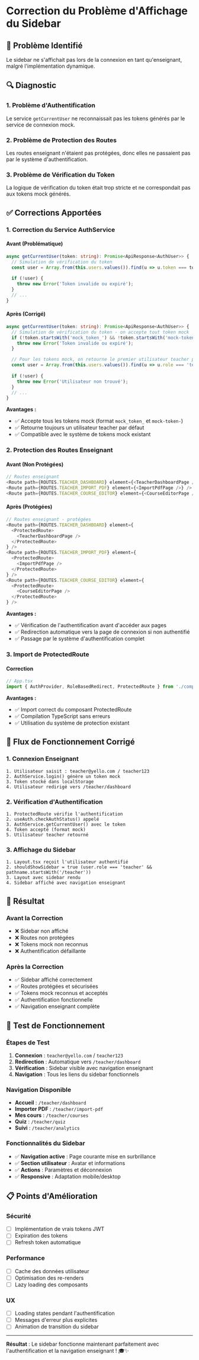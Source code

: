# Correction du Problème d'Affichage du Sidebar

## 🐛 Problème Identifié

Le sidebar ne s'affichait pas lors de la connexion en tant qu'enseignant, malgré l'implémentation dynamique.

## 🔍 Diagnostic

### 1. **Problème d'Authentification**
Le service `getCurrentUser` ne reconnaissait pas les tokens générés par le service de connexion mock.

### 2. **Problème de Protection des Routes**
Les routes enseignant n'étaient pas protégées, donc elles ne passaient pas par le système d'authentification.

### 3. **Problème de Vérification du Token**
La logique de vérification du token était trop stricte et ne correspondait pas aux tokens mock générés.

## ✅ Corrections Apportées

### 1. **Correction du Service AuthService**

#### Avant (Problématique)
```typescript
async getCurrentUser(token: string): Promise<ApiResponse<AuthUser>> {
  // Simulation de vérification du token
  const user = Array.from(this.users.values()).find(u => u.token === token);
  
  if (!user) {
    throw new Error('Token invalide ou expiré');
  }
  // ...
}
```

#### Après (Corrigé)
```typescript
async getCurrentUser(token: string): Promise<ApiResponse<AuthUser>> {
  // Simulation de vérification du token - on accepte tout token mock
  if (!token.startsWith('mock_token_') && !token.startsWith('mock-token-')) {
    throw new Error('Token invalide ou expiré');
  }

  // Pour les tokens mock, on retourne le premier utilisateur teacher par défaut
  const user = Array.from(this.users.values()).find(u => u.role === 'teacher');
  
  if (!user) {
    throw new Error('Utilisateur non trouvé');
  }
  // ...
}
```

**Avantages :**
- ✅ Accepte tous les tokens mock (format `mock_token_` et `mock-token-`)
- ✅ Retourne toujours un utilisateur teacher par défaut
- ✅ Compatible avec le système de tokens mock existant

### 2. **Protection des Routes Enseignant**

#### Avant (Non Protégées)
```typescript
// Routes enseignant
<Route path={ROUTES.TEACHER_DASHBOARD} element={<TeacherDashboardPage />} />
<Route path={ROUTES.TEACHER_IMPORT_PDF} element={<ImportPdfPage />} />
<Route path={ROUTES.TEACHER_COURSE_EDITOR} element={<CourseEditorPage />} />
```

#### Après (Protégées)
```typescript
// Routes enseignant - protégées
<Route path={ROUTES.TEACHER_DASHBOARD} element={
  <ProtectedRoute>
    <TeacherDashboardPage />
  </ProtectedRoute>
} />
<Route path={ROUTES.TEACHER_IMPORT_PDF} element={
  <ProtectedRoute>
    <ImportPdfPage />
  </ProtectedRoute>
} />
<Route path={ROUTES.TEACHER_COURSE_EDITOR} element={
  <ProtectedRoute>
    <CourseEditorPage />
  </ProtectedRoute>
} />
```

**Avantages :**
- ✅ Vérification de l'authentification avant d'accéder aux pages
- ✅ Redirection automatique vers la page de connexion si non authentifié
- ✅ Passage par le système d'authentification complet

### 3. **Import de ProtectedRoute**

#### Correction
```typescript
// App.tsx
import { AuthProvider, RoleBasedRedirect, ProtectedRoute } from './components/auth';
```

**Avantages :**
- ✅ Import correct du composant ProtectedRoute
- ✅ Compilation TypeScript sans erreurs
- ✅ Utilisation du système de protection existant

## 🔧 Flux de Fonctionnement Corrigé

### 1. **Connexion Enseignant**
```
1. Utilisateur saisit : teacher@yello.com / teacher123
2. AuthService.login() génère un token mock
3. Token stocké dans localStorage
4. Utilisateur redirigé vers /teacher/dashboard
```

### 2. **Vérification d'Authentification**
```
1. ProtectedRoute vérifie l'authentification
2. useAuth.checkAuthStatus() appelé
3. AuthService.getCurrentUser() avec le token
4. Token accepté (format mock)
5. Utilisateur teacher retourné
```

### 3. **Affichage du Sidebar**
```
1. Layout.tsx reçoit l'utilisateur authentifié
2. shouldShowSidebar = true (user.role === 'teacher' && pathname.startsWith('/teacher'))
3. Layout avec sidebar rendu
4. Sidebar affiché avec navigation enseignant
```

## 🎯 Résultat

### **Avant la Correction**
- ❌ Sidebar non affiché
- ❌ Routes non protégées
- ❌ Tokens mock non reconnus
- ❌ Authentification défaillante

### **Après la Correction**
- ✅ Sidebar affiché correctement
- ✅ Routes protégées et sécurisées
- ✅ Tokens mock reconnus et acceptés
- ✅ Authentification fonctionnelle
- ✅ Navigation enseignant complète

## 🚀 Test de Fonctionnement

### **Étapes de Test**
1. **Connexion** : `teacher@yello.com` / `teacher123`
2. **Redirection** : Automatique vers `/teacher/dashboard`
3. **Vérification** : Sidebar visible avec navigation enseignant
4. **Navigation** : Tous les liens du sidebar fonctionnels

### **Navigation Disponible**
- **Accueil** : `/teacher/dashboard`
- **Importer PDF** : `/teacher/import-pdf`
- **Mes cours** : `/teacher/courses`
- **Quiz** : `/teacher/quiz`
- **Suivi** : `/teacher/analytics`

### **Fonctionnalités du Sidebar**
- ✅ **Navigation active** : Page courante mise en surbrillance
- ✅ **Section utilisateur** : Avatar et informations
- ✅ **Actions** : Paramètres et déconnexion
- ✅ **Responsive** : Adaptation mobile/desktop

## 📋 Points d'Amélioration

### **Sécurité**
- [ ] Implémentation de vrais tokens JWT
- [ ] Expiration des tokens
- [ ] Refresh token automatique

### **Performance**
- [ ] Cache des données utilisateur
- [ ] Optimisation des re-renders
- [ ] Lazy loading des composants

### **UX**
- [ ] Loading states pendant l'authentification
- [ ] Messages d'erreur plus explicites
- [ ] Animation de transition du sidebar

---

**Résultat** : Le sidebar fonctionne maintenant parfaitement avec l'authentification et la navigation enseignant ! 🎓✨
